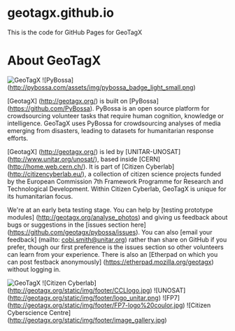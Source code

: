 geotagx.github.io
=================

This is the code for GitHub Pages for GeoTagX

# About GeoTagX

![GeoTagX](http://geotagx.org/static/img/default_logo.png) ![PyBossa] (http://pybossa.com/assets/img/pybossa_badge_light_small.png)

[GeotagX] (http://geotagx.org/) is built on [PyBossa] (https://github.com/PyBossa). PyBossa is an open source platform for crowdsourcing volunteer tasks that require human cognition, knowledge or intelligence. GeoTagX uses PyBossa for crowdsourcing analyses of media emerging from disasters, leading to datasets for humanitarian response efforts.  

[GeotagX] (http://geotagx.org/) is led by [UNITAR-UNOSAT] (http://www.unitar.org/unosat/), based inside [CERN] (http://home.web.cern.ch/). It is part of [Citizen Cyberlab] (http://citizencyberlab.eu/), a collection of citizen science projects funded by the European Commission 7th Framework Programme for Research and Technological Development. Within Citizen Cyberlab,  GeoTagX is unique for its humanitarian focus. 

We're at an early beta testing stage. You can help by [testing prototype modules] (http://geotagx.org/analyse_photos) and giving us feedback about bugs or suggestions in the [issues section here] (https://github.com/geotagx/pybossa/issues). You can also [email your feedback] (mailto: cobi.smith@unitar.org) rather than share on GitHub if you prefer, though our first preference is the issues section so other volunteers can learn from your experience. There is also an [Etherpad on which you can post festback anonymously] (https://etherpad.mozilla.org/geotagx) without logging in. 

![GeoTagX](http://geotagx.org/static/img/default_logo.png) 
![Citizen Cyberlab] (http://geotagx.org/static/img/footer/CCLlogo.jpg) 
![UNOSAT] (http://geotagx.org/static/img/footer/logo_unitar.png) 
![FP7] (http://geotagx.org/static/img/footer/FP7-logo%20coulor.jpg) 
![Citizen Cyberscience Centre] (http://geotagx.org/static/img/footer/image_gallery.jpg)  

